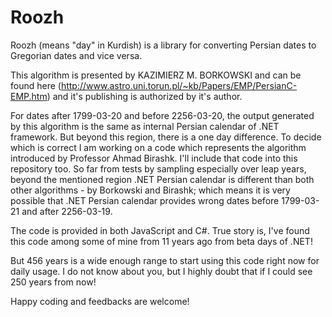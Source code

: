 Roozh
=====

Roozh (means "day" in Kurdish) is a library for converting Persian dates to Gregorian dates and vice versa.

This algorithm is presented by KAZIMIERZ M. BORKOWSKI and can be found here (http://www.astro.uni.torun.pl/~kb/Papers/EMP/PersianC-EMP.htm) and it's publishing is authorized by it's author.

For dates after 1799-03-20 and before 2256-03-20, the output generated by this algorithm is the same as internal Persian calendar of .NET framework. But beyond this region, there is a one day difference. To decide which is correct I am working on a code which represents the algorithm introduced by Professor Ahmad Birashk. I'll include that code into this repository too. So far from tests by sampling especially over leap years, beyond the mentioned region .NET Persian calendar is different than both other algorithms - by Borkowski and Birashk; which means it is very possible that .NET Persian calendar provides wrong dates before 1799-03-21 and after 2256-03-19.

The code is provided in both JavaScript and C#. True story is, I've found this code among some of mine from 11 years ago from beta days of .NET! 

But 456 years is a wide enough range to start using this code right now for daily usage. I do not know about you, but I highly doubt that if I could see 250 years from now!

Happy coding and feedbacks are welcome!
